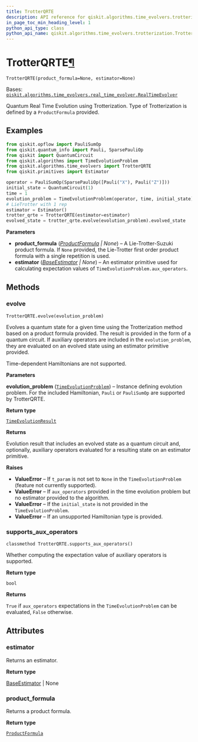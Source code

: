 ```yaml
---
title: TrotterQRTE
description: API reference for qiskit.algorithms.time_evolvers.trotterization.TrotterQRTE
in_page_toc_min_heading_level: 1
python_api_type: class
python_api_name: qiskit.algorithms.time_evolvers.trotterization.TrotterQRTE
---
```


# TrotterQRTE[¶](#trotterqrte "Permalink to this headline")

<span id="qiskit.algorithms.time_evolvers.trotterization.TrotterQRTE" />

`TrotterQRTE(product_formula=None, estimator=None)`

Bases: [`qiskit.algorithms.time_evolvers.real_time_evolver.RealTimeEvolver`](qiskit.algorithms.RealTimeEvolver "qiskit.algorithms.time_evolvers.real_time_evolver.RealTimeEvolver")

Quantum Real Time Evolution using Trotterization. Type of Trotterization is defined by a `ProductFormula` provided.

## Examples

```python
from qiskit.opflow import PauliSumOp
from qiskit.quantum_info import Pauli, SparsePauliOp
from qiskit import QuantumCircuit
from qiskit.algorithms import TimeEvolutionProblem
from qiskit.algorithms.time_evolvers import TrotterQRTE
from qiskit.primitives import Estimator

operator = PauliSumOp(SparsePauliOp([Pauli("X"), Pauli("Z")]))
initial_state = QuantumCircuit(1)
time = 1
evolution_problem = TimeEvolutionProblem(operator, time, initial_state)
# LieTrotter with 1 rep
estimator = Estimator()
trotter_qrte = TrotterQRTE(estimator=estimator)
evolved_state = trotter_qrte.evolve(evolution_problem).evolved_state
```

**Parameters**

*   **product\_formula** ([*ProductFormula*](qiskit.synthesis.ProductFormula "qiskit.synthesis.ProductFormula") *| None*) – A Lie-Trotter-Suzuki product formula. If `None` provided, the Lie-Trotter first order product formula with a single repetition is used.
*   **estimator** ([*BaseEstimator*](qiskit.primitives.BaseEstimator "qiskit.primitives.BaseEstimator") *| None*) – An estimator primitive used for calculating expectation values of `TimeEvolutionProblem.aux_operators`.

## Methods

### evolve

<span id="qiskit.algorithms.time_evolvers.trotterization.TrotterQRTE.evolve" />

`TrotterQRTE.evolve(evolution_problem)`

Evolves a quantum state for a given time using the Trotterization method based on a product formula provided. The result is provided in the form of a quantum circuit. If auxiliary operators are included in the `evolution_problem`, they are evaluated on an evolved state using an estimator primitive provided.

<Admonition title="Note" type="note">
  Time-dependent Hamiltonians are not supported.
</Admonition>

**Parameters**

**evolution\_problem** ([`TimeEvolutionProblem`](qiskit.algorithms.TimeEvolutionProblem "qiskit.algorithms.time_evolvers.time_evolution_problem.TimeEvolutionProblem")) – Instance defining evolution problem. For the included Hamiltonian, `Pauli` or `PauliSumOp` are supported by TrotterQRTE.

**Return type**

[`TimeEvolutionResult`](qiskit.algorithms.TimeEvolutionResult "qiskit.algorithms.time_evolvers.time_evolution_result.TimeEvolutionResult")

**Returns**

Evolution result that includes an evolved state as a quantum circuit and, optionally, auxiliary operators evaluated for a resulting state on an estimator primitive.

**Raises**

*   **ValueError** – If `t_param` is not set to `None` in the `TimeEvolutionProblem` (feature not currently supported).
*   **ValueError** – If `aux_operators` provided in the time evolution problem but no estimator provided to the algorithm.
*   **ValueError** – If the `initial_state` is not provided in the `TimeEvolutionProblem`.
*   **ValueError** – If an unsupported Hamiltonian type is provided.

### supports\_aux\_operators

<span id="qiskit.algorithms.time_evolvers.trotterization.TrotterQRTE.supports_aux_operators" />

`classmethod TrotterQRTE.supports_aux_operators()`

Whether computing the expectation value of auxiliary operators is supported.

**Return type**

`bool`

**Returns**

`True` if `aux_operators` expectations in the `TimeEvolutionProblem` can be evaluated, `False` otherwise.

## Attributes

<span id="qiskit.algorithms.time_evolvers.trotterization.TrotterQRTE.estimator" />

### estimator

Returns an estimator.

**Return type**

[BaseEstimator](qiskit.primitives.BaseEstimator "qiskit.primitives.BaseEstimator") | None

<span id="qiskit.algorithms.time_evolvers.trotterization.TrotterQRTE.product_formula" />

### product\_formula

Returns a product formula.

**Return type**

[`ProductFormula`](qiskit.synthesis.ProductFormula "qiskit.synthesis.evolution.product_formula.ProductFormula")

